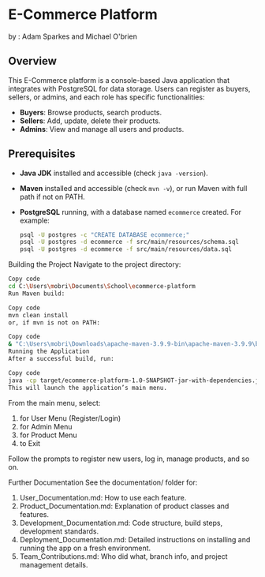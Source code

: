 # E-Commerce Platform

by : Adam Sparkes and Michael O'brien

## Overview

This E-Commerce platform is a console-based Java application that integrates with PostgreSQL for data storage. Users can register as buyers, sellers, or admins, and each role has specific functionalities:

- **Buyers**: Browse products, search products.
- **Sellers**: Add, update, delete their products.
- **Admins**: View and manage all users and products.

## Prerequisites

- **Java JDK** installed and accessible (check `java -version`).
- **Maven** installed and accessible (check `mvn -v`), or run Maven with full path if not on PATH.
- **PostgreSQL** running, with a database named `ecommerce` created.
  For example:

  ```bash
  psql -U postgres -c "CREATE DATABASE ecommerce;"
  psql -U postgres -d ecommerce -f src/main/resources/schema.sql
  psql -U postgres -d ecommerce -f src/main/resources/data.sql

  ```

Building the Project
Navigate to the project directory:

```bash
Copy code
cd C:\Users\mobri\Documents\School\ecommerce-platform
Run Maven build:
```

```bash
Copy code
mvn clean install
or, if mvn is not on PATH:
```

```bash
Copy code
& "C:\Users\mobri\Downloads\apache-maven-3.9.9-bin\apache-maven-3.9.9\bin\mvn.cmd" clean install
Running the Application
After a successful build, run:
```

```bash
Copy code
java -cp target/ecommerce-platform-1.0-SNAPSHOT-jar-with-dependencies.jar MainMenu
This will launch the application’s main menu.
```

From the main menu, select:

1. for User Menu (Register/Login)
2. for Admin Menu
3. for Product Menu
4. to Exit

Follow the prompts to register new users, log in, manage products, and so on.

Further Documentation
See the documentation/ folder for:

1.  User_Documentation.md: How to use each feature.
2.  Product_Documentation.md: Explanation of product classes and features.
3.  Development_Documentation.md: Code structure, build steps, development standards.
4.  Deployment_Documentation.md: Detailed instructions on installing and running the app on a fresh environment.
5.  Team_Contributions.md: Who did what, branch info, and project management details.
